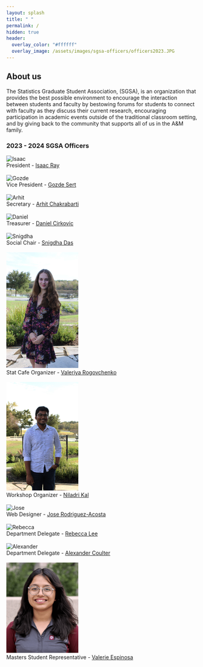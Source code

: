 ```yaml
---
layout: splash
title: " "
permalink: /
hidden: true
header:
  overlay_color: "#ffffff"
  overlay_image: /assets/images/sgsa-officers/officers2023.JPG
---
```


## About us

The Statistics Graduate Student Association, (SGSA), is an organization that provides the best possible environment to encourage the interaction between students and faculty by bestowing forums for students to connect with faculty as they discuss their current research, encouraging participation in academic events outside of the traditional classroom setting, and by giving back to the community that supports all of us in the A&M family.

### 2023 - 2024 SGSA Officers

<img src="assets/images/sgsa-officers/individual_officers_2023/isaac_portrait.JPG" alt="Isaac" width="190"/> <br>
​President - [Isaac Ray](mailto:null@stat.tamu.edu) <br> <br>
<img src="assets/images/sgsa-officers/individual_officers_2023/gozde_portrait.JPG" alt="Gozde" width="190"/> <br>
Vice President - [Gozde Sert](mailto:gozdesert@stat.tamu.edu) <br> <br>
<img src="assets/images/sgsa-officers/individual_officers_2023/arhit_portrait.JPG" alt="Arhit" width="190"/> <br>
Secretary - [Arhit Chakrabarti](mailto:arhit.chakrabarti@stat.tamu.edu) <br> <br>
<img src="assets/images/sgsa-officers/individual_officers_2023/daniel_portrait.JPG" alt="Daniel" width="190"/> <br>
Treasurer - [Daniel Cirkovic](mailto:cirkovd@stat.tamu.edu) <br> <br>
<img src="assets/images/sgsa-officers/individual_officers_2023/snigdha_portrait.JPG" alt="Snigdha" width="190"/> <br>
Social Chair - [Snigdha Das](mailto:snigdha@stat.tamu.edu) <br> <br>
<img src="assets/images/sgsa-officers/individual_officers_2023/Valeriya_portrait.JPG" alt="Valeriya" width="190"/> <br>
Stat Cafe Organizer - [Valeriya Rogovchenko](mailto:varogovchenko@tamu.edu) <br> <br>
<img src="assets/images/sgsa-officers/individual_officers_2023/niladri_portrait.JPG" alt="Niladri" width="190"/> <br>
Workshop Organizer - [Niladri Kal](mailto:niladrik@tamu.edu) <br> <br>
<img src="assets/images/sgsa-officers/individual_officers_2023/jose_portrait.JPG" alt="Jose" width="190"/> <br>
Web Designer - [Jose Rodriguez-Acosta](mailto:jeroda7105@tamu.edu) <br> <br>
<img src="assets/images/sgsa-officers/individual_officers_2023/rebecca_portrait.JPG" alt="Rebecca" width="190"/> <br>
Department Delegate - [Rebecca Lee](mailto:llrebecca21@stat.tamu.edu) <br> <br>
<img src="assets/images/sgsa-officers/individual_officers_2023/alexander_portrait.JPG" alt="Alexander" width="190"/> <br>
Department Delegate - [Alexander Coulter](mailto:coultera@stat.tamu.edu) <br> <br>
<img src="assets/images/sgsa-officers/individual_officers_2023/valerie_portrait.png" alt="Valerie" width="190"/> <br>
Masters Student Representative - [Valerie Espinosa](mailto:vne@tamu.edu) <br>
